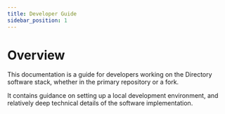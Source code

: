 ```yaml
---
title: Developer Guide
sidebar_position: 1
---
```


# Overview

This documentation is a guide for developers working on the Directory software stack, whether in the primary repository or a fork.

It contains guidance on setting up a local development environment, and relatively deep technical details of the software implementation.
